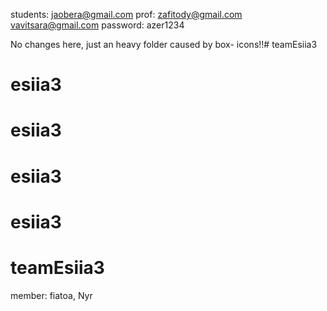 students:
jaobera@gmail.com
prof:
zafitody@gmail.com
vavitsara@gmail.com
password: azer1234

No changes here, just an heavy folder caused by box-
icons!!# teamEsiia3

# esiia3

# esiia3

# esiia3

# esiia3

# teamEsiia3

member: fiatoa, Nyr
